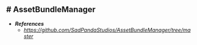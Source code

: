 ## # AssetBundleManager

- ***References***
    - *https://github.com/SadPandaStudios/AssetBundleManager/tree/master*
